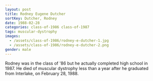 ```yaml
---
layout: post
title: Rodney Eugene Dutcher
sortKey: Dutcher, Rodney
date: 1988-02-28
categories: class-of-1986 class-of-1987
tags: muscular-dystrophy
images:
  - /assets/class-of-1986/rodney-e-dutcher-1.jpg
  - /assets/class-of-1986/rodney-e-dutcher-2.png
gender: male
---
```

Rodney was in the class of '86 but he actually completed high school in 1987. He died of muscular dystrophy less than a year after he graduated from Interlake, on February 28, 1988.
